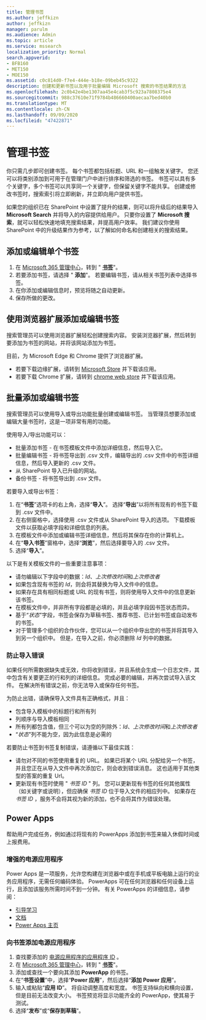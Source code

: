 ```yaml
---
title: 管理书签
ms.author: jeffkizn
author: jeffkizn
manager: parulm
ms.audience: Admin
ms.topic: article
ms.service: mssearch
localization_priority: Normal
search.appverid:
- BFB160
- MET150
- MOE150
ms.assetid: c0c814d0-f7e4-444e-b18e-09beb45c9322
description: 创建和更新书签以及用于批量编辑 Microsoft 搜索的书签结果的方法
ms.openlocfilehash: 2c0b42e4be1307aa45e4cab3f5c923a7808375e4
ms.sourcegitcommit: 988c37610e71f9784b486660400aecaa7bed40b0
ms.translationtype: MT
ms.contentlocale: zh-CN
ms.lasthandoff: 09/09/2020
ms.locfileid: "47422871"
---
```

# <a name="manage-bookmarks"></a>管理书签

你只需几步即可创建书签。 每个书签都包括标题、URL 和一组触发关键字。 您还可以将类别添加到可用于在管理门户中进行排序和筛选的书签。 书签可以具有多个关键字，多个书签可以共享同一个关键字，但保留关键字不能共享。 创建或修改书签时，搜索索引将立即刷新，并立即向用户提供书签。

如果您的组织已在 SharePoint 中设置了提升的结果，则可以将升级后的结果导入 **Microsoft Search** 并将导入的内容提供给用户。 只要你设置了 **Microsoft 搜索**，就可以轻松快速地填充搜索结果，并提高用户效率。 我们建议你使用 SharePoint 中的升级结果作为参考，以了解如何命名和创建相关的搜索结果。

## <a name="add-or-edit-a-single-bookmark"></a>添加或编辑单个书签

1. 在 [Microsoft 365 管理中心](https://admin.microsoft.com)，转到 " [**书签**](https://admin.microsoft.com/Adminportal/Home#/MicrosoftSearch/bookmarks)"。
1. 若要添加书签，请选择 " **添加**"。
若要编辑书签，请从相关书签列表中选择书签。
1. 在你添加或编辑信息时，预览将随之自动更新。
1. 保存所做的更改。

## <a name="add-or-edit-bookmark-using-browser-extensions"></a>使用浏览器扩展添加或编辑书签

搜索管理员可以使用浏览器扩展轻松创建搜索内容。 安装浏览器扩展，然后转到要添加为书签的网站，并将该网站添加为书签。

目前，为 Microsoft Edge 和 Chrome 提供了浏览器扩展。

- 若要下载边缘扩展，请转到 [Microsoft Store](https://www.microsoft.com/p/microsoft-search-content-creator/9nrqdbcbwq55?activetab=pivot:overviewtab) 并下载该应用。
- 若要下载 Chrome 扩展，请转到 [chrome web store](https://chrome.google.com/webstore/detail/microsoft-search-content/nocnablpaoeecfmfnjoheefkogmleipm) 并下载该应用。

## <a name="bulk-add-or-edit-bookmarks"></a>批量添加或编辑书签

搜索管理员可以使用导入或导出功能批量创建或编辑书签。 当管理员想要添加或编辑大量书签时，这是一项非常有用的功能。

使用导入/导出功能可以：

- 批量添加书签 - 在书签模板文件中添加详细信息，然后导入它。
- 批量编辑书签 - 将书签导出到 .csv 文件，编辑导出的 .csv 文件中的书签详细信息，然后导入更新的 .csv 文件。
- 从 SharePoint 导入已升级的网站。
- 备份书签 - 将书签导出到 .csv 文件。

若要导入或导出书签：

1. 在“**书签**”选项卡的右上角，选择“**导入**”。
选择“**导出**”以将所有现有的书签下载到 .csv 文件中。
1. 在右侧窗格中，选择使用 .csv 文件或从 SharePoint 导入的选项。
下载模板文件以获取必填字段和详细信息的列表。
1. 在模板文件中添加或编辑书签详细信息，然后将其保存在你的计算机上。
1. 在“**导入书签**”窗格中，选择“**浏览**”，然后选择要导入的 .csv 文件。
1. 选择“**导入**”。

以下是有关模板文件的一些重要注意事项：

- 请勿编辑以下字段中的数据：*Id*、*上次修改时间*和*上次修改者*
- 如果包含现有书签的 *Id*，则会将其替换为导入文件中的信息。
- 如果存在具有相同标题或 URL 的现有书签，则将使用导入文件中的信息更新该书签。
- 在模板文件中，并非所有字段都是必填的，并且必填字段因书签状态而异。
- 基于“*状态*”字段，书签会保存为草稿书签、推荐书签、已计划书签或自动发布的书签。
- 对于管理多个组织的合作伙伴，您可以从一个组织中导出您的书签并将其导入到另一个组织中。 但是，在导入之前，你必须删除 *Id* 列中的数据。

### <a name="prevent-import-errors"></a>防止导入错误

如果任何所需数据缺失或无效，你将收到错误，并且系统会生成一个日志文件，其中包含有关要更正的行和列的详细信息。 完成必要的编辑，并再次尝试导入该文件。 在解决所有错误之前，你无法导入或保存任何书签。

为防止出错，请确保导入文件具有正确格式，并且：

- 包含导入模板中的标题行和所有列
- 列顺序与导入模板相同
- 所有列都包含值，但三个可以为空的列除外：*Id*、*上次修改时间*和*上次修改者*
- “*状态*”列不能为空，因为此信息是必需的

若要防止书签到书签复制错误，请遵循以下最佳实践：

- 请勿对不同的书签使用重复的 URL。 如果已将某个 URL 分配给另一个书签，并且您正在从导入文件中再次添加它，则会收到错误消息。 这也适用于其他类型的答案的重复 Url。
- 更新现有书签时使用 " *书签 ID* " 列。 您可以更新现有书签的任何其他属性（如关键字或说明），但应确保 *书签 ID* 位于导入文件的相应列中。 如果存在 *书签 ID* ，服务不会将其视为新的添加，也不会将其作为错误处理。

## <a name="power-apps"></a>Power Apps

帮助用户完成任务，例如通过将现有的 PowerApps 添加到书签来输入休假时间或上报费用。

### <a name="power-apps-explained"></a>增强的电源应用程序

Power Apps 是一项服务，允许您构建在浏览器中或在手机或平板电脑上运行的业务应用程序，无需任何编码体验。 PowerApps 可在任何浏览器和任何设备上运行，且添加该服务所需时间不到一分钟。 有关 PowerApps 的详细信息，请参阅：

- [引导学习](https://docs.microsoft.com/learn/browse/?products=powerapps)
- [文档](https://docs.microsoft.com/powerapps/maker/canvas-apps/get-sessionid)
- [Power Apps 主页](https://make.preview.powerapps.com/environments/839eace6-59ab-4243-97ec-a5b8fcc104e4/home)

### <a name="add-a-power-app-to-a-bookmark"></a>向书签添加电源应用程序

1. 查找要添加的 [电源应用程序的应用程序 ID](https://docs.microsoft.com/powerapps/maker/canvas-apps/get-sessionid#get-an-app-id) 。
1. 在 [Microsoft 365 管理中心](https://admin.microsoft.com)，转到 " [**书签**](https://admin.microsoft.com/Adminportal/Home#/MicrosoftSearch/bookmarks)"。
1. 添加或查找一个要向其添加 **PowerApp** 的书签。
1. 在“**书签设置**”中，选择“**Power 应用**”，然后选择“**添加 Power 应用**”。
1. 输入或粘贴“**应用 ID**”。
    将自动调整高度和宽度。 书签支持纵向和横向设置，但是目前无法改变大小。 书签预览将显示功能齐全的 PowerApp，使其易于测试。
1. 选择“**发布**”或“**保存到草稿**”。
